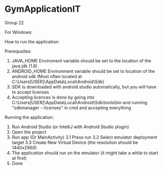 # GymApplicationIT

Group 22

For Windows:

How to run the application:

Prerequsites: 
1. JAVA_HOME Enviroment variable should be set to the location of the java jdk (1.8)
2. ANDROID_HOME Environment variable should be set to location of the android sdk
(Most often located at C:\Users\[USER]\AppData\Local\Android\Sdk)
3. SDK is downloaded with android studio automatically, but you will have to accept licenses
4. Accepting licences is done by going into C:\Users\[USER]\AppData\Local\Android\Sdk\tools\bin
and running "sdkmanager --licenses" in cmd and accepting everything

Running the application:

  1.  Run Android Studio (or IntelliJ with Android Studio plugin)
  2.  Open the project
  3.  Run app (Or MainActivity)
    3.1 Press run
    3.2 Select emulator deployment target
    3.3 Create New Virtual Device (the resolution should be 1440x2960)
  4.  The application should run on the emulator (it might take a while to start at first)
  5.  Done
